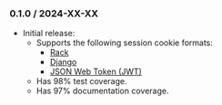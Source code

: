 ### 0.1.0 / 2024-XX-XX

* Initial release:
  * Supports the following session cookie formats:
    * [Rack][rack-session]
    * [Django]
    * [JSON Web Token (JWT)][JWT]
  * Has 98% test coverage.
  * Has 97% documentation coverage.

[rack-session]: https://github.com/rack/rack-session
[Django]: https://docs.djangoproject.com/en/4.1/topics/http/sessions/#using-cookie-based-sessions
[JWT]: https://jwt.io
